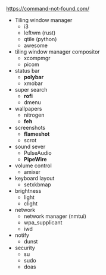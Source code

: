 
https://command-not-found.com/

- Tiling window manager
	- i3
	- leftwm (rust)
	- qtile (python)
	- awesome
- tiling window manager compositor
	- xcompmgr
	- picom
- status bar
	- **polybar**
	- xmobar
- super search
	- **rofi**
	- dmenu
- wallpapers
	- nitrogen
	- **feh**
- screenshots
	- **flameshot**
	- scrot
- sound sever
	- PulseAudio
	- **PipeWire**
- volume control
	- amixer
- keyboard layout
	- setxkbmap
- brightness
	- light
	- clight
- network
	- network manager (nmtui)
	- wpa_supplicant
	- iwd
- notify
	- dunst
- security
	- su
	- sudo
	- doas
